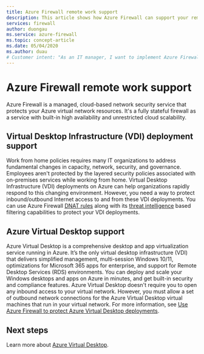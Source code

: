 ```yaml
---
title: Azure Firewall remote work support
description: This article shows how Azure Firewall can support your remote work force requirements.
services: firewall
author: duongau
ms.service: azure-firewall
ms.topic: concept-article
ms.date: 05/04/2020
ms.author: duau
# Customer intent: "As an IT manager, I want to implement Azure Firewall for our remote workforce, so that I can ensure secure access and protect our Virtual Desktop Infrastructure from potential threats."
---
```


# Azure Firewall remote work support

Azure Firewall is a managed, cloud-based network security service that protects your Azure virtual network resources. It's a fully stateful firewall as a service with built-in high availability and unrestricted cloud scalability.

## Virtual Desktop Infrastructure (VDI) deployment support

Work from home policies requires many IT organizations to address fundamental changes in capacity, network, security, and governance. Employees aren't protected by the layered security policies associated with on-premises services while working from home. Virtual Desktop Infrastructure (VDI) deployments on Azure can help organizations rapidly respond to this changing environment. However, you need a way to protect inbound/outbound Internet access to and from these VDI deployments. You can use Azure Firewall [DNAT rules](rule-processing.md) along with its [threat intelligence](threat-intel.md) based filtering capabilities to protect your VDI deployments.

## Azure Virtual Desktop support

Azure Virtual Desktop is a comprehensive desktop and app virtualization service running in Azure. It’s the only virtual desktop infrastructure (VDI) that delivers simplified management, multi-session Windows 10/11, optimizations for Microsoft 365 apps for enterprise, and support for Remote Desktop Services (RDS) environments. You can deploy and scale your Windows desktops and apps on Azure in minutes, and get built-in security and compliance features. Azure Virtual Desktop doesn't require you to open any inbound access to your virtual network. However, you must allow a set of outbound network connections for the Azure Virtual Desktop virtual machines that run in your virtual network. For more information, see [Use Azure Firewall to protect Azure Virtual Desktop deployments](protect-azure-virtual-desktop.md).

## Next steps

Learn more about [Azure Virtual Desktop](../virtual-desktop/overview.md).
